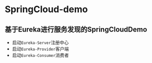# SpringCloud-demo

## 基于Eureka进行服务发现的SpringCloudDemo
- 启动`Eureka-Server`注册中心
- 启动`Eureka-Provider`客户端
- 启动`Eureka-Consumer`消费者
